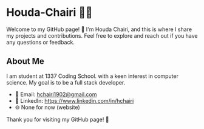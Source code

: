 # Houda-Chairi 👩‍💻

Welcome to my GitHub page! 👋 I'm Houda Chairi, and this is where I share my projects and contributions. 
Feel free to explore and reach out if you have any questions or feedback.

## About Me

I am student at 1337 Coding School. with a keen interest in computer science. My goal is to be a full stack developer.

- 📧 Email: hchairi1902@gmail.com
- 💼 LinkedIn: https://www.linkedin.com/in/hchairi
- 🌐 None for now (website)

Thank you for visiting my GitHub page! 🚀
